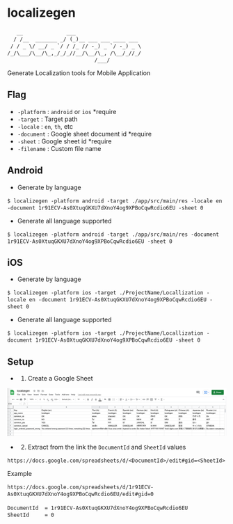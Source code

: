 # localizegen

```shell
   __              ___                     
  / /__  _______ _/ (_)__ ___ ___ ____ ___ 
 / / _ \/ __/ _ `/ / /_ // -_) _ `/ -_) _ \
/_/\___/\__/\_,_/_/_//__/\__/\_, /\__/_//_/
                            /___/          

```

Generate Localization tools for Mobile Application

## Flag

- `-platform`   : `android` or `ios`        *require
- `-target`     : Target path
- `-locale`     : `en`, `th`, etc
- `-document`   : Google sheet document id  *require
- `-sheet`      : Google sheet id           *require
- `-filename`   : Custom file name

## Android

- Generate by language

```shell script
$ localizegen -platform android -target ./app/src/main/res -locale en -document 1r91ECV-As0XtuqGKXU7dXnoY4og9XPBoCqwRcdio6EU -sheet 0
```

- Generate all language supported

```shell script
$ localizegen -platform android -target ./app/src/main/res -document 1r91ECV-As0XtuqGKXU7dXnoY4og9XPBoCqwRcdio6EU -sheet 0
```

## iOS

- Generate by language

```shell script
$ localizegen -platform ios -target ./ProjectName/Locallization -locale en -document 1r91ECV-As0XtuqGKXU7dXnoY4og9XPBoCqwRcdio6EU -sheet 0
```

- Generate all language supported

```shell script
$ localizegen -platform ios -target ./ProjectName/Locallization -document 1r91ECV-As0XtuqGKXU7dXnoY4og9XPBoCqwRcdio6EU -sheet 0
```

## Setup

- 1. Create a Google Sheet

![Localize](/docs/sheet-localize.png)

- 2. Extract from the link the `DocumentId` and `SheetId` values

```shell script
https://docs.google.com/spreadsheets/d/<DocumentId>/edit#gid=<SheetId>
```

Example

```shell script
https://docs.google.com/spreadsheets/d/1r91ECV-As0XtuqGKXU7dXnoY4og9XPBoCqwRcdio6EU/edit#gid=0

DocumentId  = 1r91ECV-As0XtuqGKXU7dXnoY4og9XPBoCqwRcdio6EU
SheetId     = 0
```
